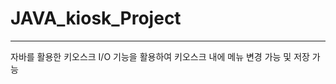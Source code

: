 # JAVA_kiosk_Project

--------------------------------------------  
자바를 활용한 키오스크 
I/O 기능을 활용하여 키오스크 내에 메뉴 변경 가능 및 저장 가능
